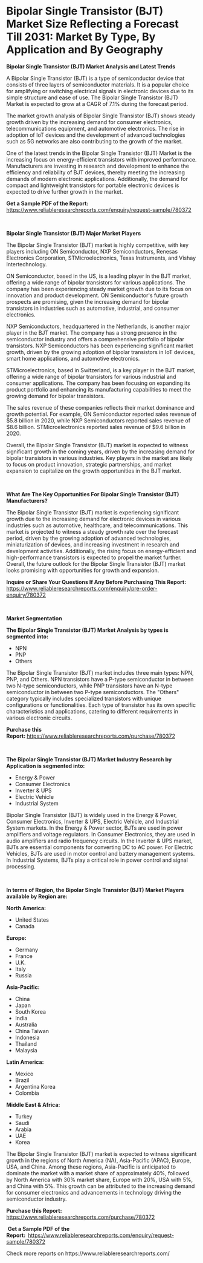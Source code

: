 <p><h1>Bipolar Single Transistor (BJT) Market Size Reflecting a Forecast Till 2031: Market By Type, By Application and By Geography</h1></p><p><strong>Bipolar Single Transistor (BJT) Market Analysis and Latest Trends</strong></p>
<p><p>A Bipolar Single Transistor (BJT) is a type of semiconductor device that consists of three layers of semiconductor materials. It is a popular choice for amplifying or switching electrical signals in electronic devices due to its simple structure and ease of use. The Bipolar Single Transistor (BJT) Market is expected to grow at a CAGR of 7.1% during the forecast period.</p><p>The market growth analysis of Bipolar Single Transistor (BJT) shows steady growth driven by the increasing demand for consumer electronics, telecommunications equipment, and automotive electronics. The rise in adoption of IoT devices and the development of advanced technologies such as 5G networks are also contributing to the growth of the market.</p><p>One of the latest trends in the Bipolar Single Transistor (BJT) Market is the increasing focus on energy-efficient transistors with improved performance. Manufacturers are investing in research and development to enhance the efficiency and reliability of BJT devices, thereby meeting the increasing demands of modern electronic applications. Additionally, the demand for compact and lightweight transistors for portable electronic devices is expected to drive further growth in the market.</p></p>
<p><strong>Get a Sample PDF of the Report:&nbsp;</strong> <a href="https://www.reliableresearchreports.com/enquiry/request-sample/780372">https://www.reliableresearchreports.com/enquiry/request-sample/780372</a></p>
<p>&nbsp;</p>
<p><strong>Bipolar Single Transistor (BJT) Major Market Players</strong></p>
<p><p>The Bipolar Single Transistor (BJT) market is highly competitive, with key players including ON Semiconductor, NXP Semiconductors, Renesas Electronics Corporation, STMicroelectronics, Texas Instruments, and Vishay Intertechnology.</p><p>ON Semiconductor, based in the US, is a leading player in the BJT market, offering a wide range of bipolar transistors for various applications. The company has been experiencing steady market growth due to its focus on innovation and product development. ON Semiconductor's future growth prospects are promising, given the increasing demand for bipolar transistors in industries such as automotive, industrial, and consumer electronics.</p><p>NXP Semiconductors, headquartered in the Netherlands, is another major player in the BJT market. The company has a strong presence in the semiconductor industry and offers a comprehensive portfolio of bipolar transistors. NXP Semiconductors has been experiencing significant market growth, driven by the growing adoption of bipolar transistors in IoT devices, smart home applications, and automotive electronics.</p><p>STMicroelectronics, based in Switzerland, is a key player in the BJT market, offering a wide range of bipolar transistors for various industrial and consumer applications. The company has been focusing on expanding its product portfolio and enhancing its manufacturing capabilities to meet the growing demand for bipolar transistors.</p><p>The sales revenue of these companies reflects their market dominance and growth potential. For example, ON Semiconductor reported sales revenue of $5.8 billion in 2020, while NXP Semiconductors reported sales revenue of $8.6 billion. STMicroelectronics reported sales revenue of $9.6 billion in 2020.</p><p>Overall, the Bipolar Single Transistor (BJT) market is expected to witness significant growth in the coming years, driven by the increasing demand for bipolar transistors in various industries. Key players in the market are likely to focus on product innovation, strategic partnerships, and market expansion to capitalize on the growth opportunities in the BJT market.</p></p>
<p>&nbsp;</p>
<p><strong>What Are The Key Opportunities For Bipolar Single Transistor (BJT) Manufacturers?</strong></p>
<p><p>The Bipolar Single Transistor (BJT) market is experiencing significant growth due to the increasing demand for electronic devices in various industries such as automotive, healthcare, and telecommunications. This market is projected to witness a steady growth rate over the forecast period, driven by the growing adoption of advanced technologies, miniaturization of devices, and increasing investment in research and development activities. Additionally, the rising focus on energy-efficient and high-performance transistors is expected to propel the market further. Overall, the future outlook for the Bipolar Single Transistor (BJT) market looks promising with opportunities for growth and expansion.</p></p>
<p><strong>Inquire or Share Your Questions If Any Before Purchasing This Report:</strong> <a href="https://www.reliableresearchreports.com/enquiry/pre-order-enquiry/780372">https://www.reliableresearchreports.com/enquiry/pre-order-enquiry/780372</a></p>
<p>&nbsp;</p>
<p><strong>Market Segmentation</strong></p>
<p><strong>The Bipolar Single Transistor (BJT) Market Analysis by types is segmented into:</strong></p>
<p><ul><li>NPN</li><li>PNP</li><li>Others</li></ul></p>
<p><p>The Bipolar Single Transistor (BJT) market includes three main types: NPN, PNP, and Others. NPN transistors have a P-type semiconductor in between two N-type semiconductors, while PNP transistors have an N-type semiconductor in between two P-type semiconductors. The "Others" category typically includes specialized transistors with unique configurations or functionalities. Each type of transistor has its own specific characteristics and applications, catering to different requirements in various electronic circuits.</p></p>
<p><strong>Purchase this Report:&nbsp;</strong><a href="https://www.reliableresearchreports.com/purchase/780372">https://www.reliableresearchreports.com/purchase/780372</a></p>
<p>&nbsp;</p>
<p><strong>The Bipolar Single Transistor (BJT) Market Industry Research by Application is segmented into:</strong></p>
<p><ul><li>Energy & Power</li><li>Consumer Electronics</li><li>Inverter & UPS</li><li>Electric Vehicle</li><li>Industrial System</li></ul></p>
<p><p>Bipolar Single Transistor (BJT) is widely used in the Energy & Power, Consumer Electronics, Inverter & UPS, Electric Vehicle, and Industrial System markets. In the Energy & Power sector, BJTs are used in power amplifiers and voltage regulators. In Consumer Electronics, they are used in audio amplifiers and radio frequency circuits. In the Inverter & UPS market, BJTs are essential components for converting DC to AC power. For Electric Vehicles, BJTs are used in motor control and battery management systems. In Industrial Systems, BJTs play a critical role in power control and signal processing.</p></p>
<p>&nbsp;</p>
<p><strong>In terms of Region, the Bipolar Single Transistor (BJT) Market Players available by Region are:</strong></p>
<p>
    <p> <strong> North America: </strong>
        <ul>
            <li>United States</li>
            <li>Canada</li>
        </ul>
        </p> 
    <p> <strong> Europe: </strong>
        <ul>
            <li>Germany</li>
            <li>France</li>
            <li>U.K.</li>
            <li>Italy</li>
            <li>Russia</li>
        </ul>
        </p> 
    <p> <strong> Asia-Pacific: </strong>
        <ul>
            <li>China</li>
            <li>Japan</li>
            <li>South Korea</li>
            <li>India</li>
            <li>Australia</li>
            <li>China Taiwan</li>
            <li>Indonesia</li>
            <li>Thailand</li>
            <li>Malaysia</li>
        </ul>
        </p> 
    <p> <strong> Latin America: </strong>
        <ul>
            <li>Mexico</li>
            <li>Brazil</li>
            <li>Argentina Korea</li>
            <li>Colombia</li>
        </ul>
        </p> 
    <p> <strong> Middle East & Africa: </strong>
        <ul>
            <li>Turkey</li>
            <li>Saudi</li>
            <li>Arabia</li>
            <li>UAE</li>
            <li>Korea</li>
        </ul>
    </p>
    </p>
<p><p>The Bipolar Single Transistor (BJT) market is expected to witness significant growth in the regions of North America (NA), Asia-Pacific (APAC), Europe, USA, and China. Among these regions, Asia-Pacific is anticipated to dominate the market with a market share of approximately 40%, followed by North America with 30% market share, Europe with 20%, USA with 5%, and China with 5%. This growth can be attributed to the increasing demand for consumer electronics and advancements in technology driving the semiconductor industry.</p></p>
<p><strong>Purchase this Report: </strong><a href="https://www.reliableresearchreports.com/purchase/780372">https://www.reliableresearchreports.com/purchase/780372</a></p>
<p>&nbsp;<strong>Get a Sample PDF of the Report:&nbsp;&nbsp;</strong><a href="https://www.reliableresearchreports.com/enquiry/request-sample/780372">https://www.reliableresearchreports.com/enquiry/request-sample/780372</a></p>
<p><strong></strong></p>
<p>Check more reports on https://www.reliableresearchreports.com/</p>